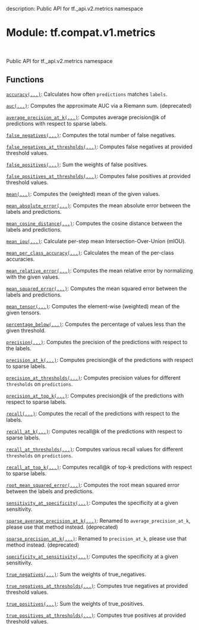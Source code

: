 description: Public API for tf._api.v2.metrics namespace

<div itemscope itemtype="http://developers.google.com/ReferenceObject">
<meta itemprop="name" content="tf.compat.v1.metrics" />
<meta itemprop="path" content="Stable" />
</div>

# Module: tf.compat.v1.metrics

<!-- Insert buttons and diff -->

<table class="tfo-notebook-buttons tfo-api nocontent" align="left">

</table>



Public API for tf._api.v2.metrics namespace



## Functions

[`accuracy(...)`](../../../tf/compat/v1/metrics/accuracy.md): Calculates how often `predictions` matches `labels`.

[`auc(...)`](../../../tf/compat/v1/metrics/auc.md): Computes the approximate AUC via a Riemann sum. (deprecated)

[`average_precision_at_k(...)`](../../../tf/compat/v1/metrics/average_precision_at_k.md): Computes average precision@k of predictions with respect to sparse labels.

[`false_negatives(...)`](../../../tf/compat/v1/metrics/false_negatives.md): Computes the total number of false negatives.

[`false_negatives_at_thresholds(...)`](../../../tf/compat/v1/metrics/false_negatives_at_thresholds.md): Computes false negatives at provided threshold values.

[`false_positives(...)`](../../../tf/compat/v1/metrics/false_positives.md): Sum the weights of false positives.

[`false_positives_at_thresholds(...)`](../../../tf/compat/v1/metrics/false_positives_at_thresholds.md): Computes false positives at provided threshold values.

[`mean(...)`](../../../tf/compat/v1/metrics/mean.md): Computes the (weighted) mean of the given values.

[`mean_absolute_error(...)`](../../../tf/compat/v1/metrics/mean_absolute_error.md): Computes the mean absolute error between the labels and predictions.

[`mean_cosine_distance(...)`](../../../tf/compat/v1/metrics/mean_cosine_distance.md): Computes the cosine distance between the labels and predictions.

[`mean_iou(...)`](../../../tf/compat/v1/metrics/mean_iou.md): Calculate per-step mean Intersection-Over-Union (mIOU).

[`mean_per_class_accuracy(...)`](../../../tf/compat/v1/metrics/mean_per_class_accuracy.md): Calculates the mean of the per-class accuracies.

[`mean_relative_error(...)`](../../../tf/compat/v1/metrics/mean_relative_error.md): Computes the mean relative error by normalizing with the given values.

[`mean_squared_error(...)`](../../../tf/compat/v1/metrics/mean_squared_error.md): Computes the mean squared error between the labels and predictions.

[`mean_tensor(...)`](../../../tf/compat/v1/metrics/mean_tensor.md): Computes the element-wise (weighted) mean of the given tensors.

[`percentage_below(...)`](../../../tf/compat/v1/metrics/percentage_below.md): Computes the percentage of values less than the given threshold.

[`precision(...)`](../../../tf/compat/v1/metrics/precision.md): Computes the precision of the predictions with respect to the labels.

[`precision_at_k(...)`](../../../tf/compat/v1/metrics/precision_at_k.md): Computes precision@k of the predictions with respect to sparse labels.

[`precision_at_thresholds(...)`](../../../tf/compat/v1/metrics/precision_at_thresholds.md): Computes precision values for different `thresholds` on `predictions`.

[`precision_at_top_k(...)`](../../../tf/compat/v1/metrics/precision_at_top_k.md): Computes precision@k of the predictions with respect to sparse labels.

[`recall(...)`](../../../tf/compat/v1/metrics/recall.md): Computes the recall of the predictions with respect to the labels.

[`recall_at_k(...)`](../../../tf/compat/v1/metrics/recall_at_k.md): Computes recall@k of the predictions with respect to sparse labels.

[`recall_at_thresholds(...)`](../../../tf/compat/v1/metrics/recall_at_thresholds.md): Computes various recall values for different `thresholds` on `predictions`.

[`recall_at_top_k(...)`](../../../tf/compat/v1/metrics/recall_at_top_k.md): Computes recall@k of top-k predictions with respect to sparse labels.

[`root_mean_squared_error(...)`](../../../tf/compat/v1/metrics/root_mean_squared_error.md): Computes the root mean squared error between the labels and predictions.

[`sensitivity_at_specificity(...)`](../../../tf/compat/v1/metrics/sensitivity_at_specificity.md): Computes the specificity at a given sensitivity.

[`sparse_average_precision_at_k(...)`](../../../tf/compat/v1/metrics/sparse_average_precision_at_k.md): Renamed to `average_precision_at_k`, please use that method instead. (deprecated)

[`sparse_precision_at_k(...)`](../../../tf/compat/v1/metrics/sparse_precision_at_k.md): Renamed to `precision_at_k`, please use that method instead. (deprecated)

[`specificity_at_sensitivity(...)`](../../../tf/compat/v1/metrics/specificity_at_sensitivity.md): Computes the specificity at a given sensitivity.

[`true_negatives(...)`](../../../tf/compat/v1/metrics/true_negatives.md): Sum the weights of true_negatives.

[`true_negatives_at_thresholds(...)`](../../../tf/compat/v1/metrics/true_negatives_at_thresholds.md): Computes true negatives at provided threshold values.

[`true_positives(...)`](../../../tf/compat/v1/metrics/true_positives.md): Sum the weights of true_positives.

[`true_positives_at_thresholds(...)`](../../../tf/compat/v1/metrics/true_positives_at_thresholds.md): Computes true positives at provided threshold values.


